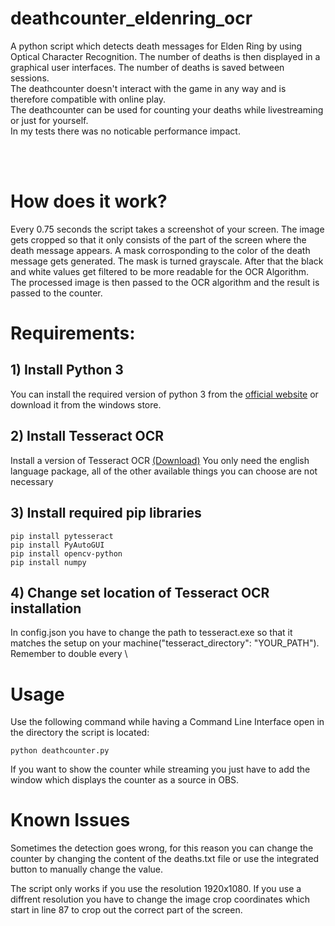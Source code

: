# deathcounter_eldenring_ocr

A python script which detects death messages for Elden Ring by using Optical Character Recognition.
The number of deaths is then displayed in a graphical user interfaces. The number of deaths is saved between sessions. <br/>
The deathcounter doesn't interact with the game in any way and is therefore compatible with online play. <br/>
The deathcounter can be used for counting your deaths while livestreaming or just for yourself. <br/>
In my tests there was no noticable performance impact.

<br /><br />

# How does it work?

Every 0.75 seconds the script takes a screenshot of your screen. The image gets cropped so that it only consists of the part of the screen where the death message appears. A mask corrosponding to the color of the death message gets generated. The mask is turned grayscale. After that the black and white values get filtered to be more readable for the OCR Algorithm. The processed image is then passed to the OCR algorithm and the result is passed to the counter.

# Requirements:

## 1) Install Python 3

You can install the required version of python 3 from the [official website](https://www.python.org/downloads/) or download it from the windows store.

## 2) Install Tesseract OCR

Install a version of Tesseract OCR [(Download)](https://github.com/UB-Mannheim/tesseract/wiki)
You only need the english language package, all of the other available things you can choose are not necessary

## 3) Install required pip libraries

```console
pip install pytesseract
pip install PyAutoGUI
pip install opencv-python
pip install numpy
```

## 4) Change set location of Tesseract OCR installation

In config.json you have to change the path to tesseract.exe so that it matches the setup on your machine("tesseract_directory": "YOUR_PATH"). Remember to double every \

# Usage

Use the following command while having a Command Line Interface open in the directory the script is located:

```console
python deathcounter.py
```

If you want to show the counter while streaming you just have to add the window which displays the counter as a source in OBS.

# Known Issues

Sometimes the detection goes wrong, for this reason you can change the counter by changing the content of the deaths.txt file or use the integrated button to manually change the value.

The script only works if you use the resolution 1920x1080. If you use a diffrent resolution you have to change the image crop coordinates which start in line 87 to crop out the correct part of the screen.
